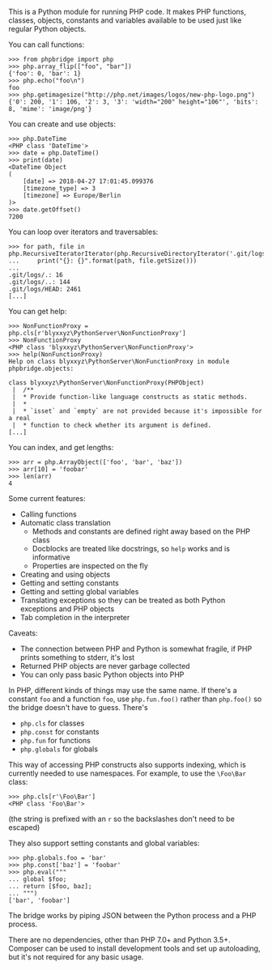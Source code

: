 This is a Python module for running PHP code. It makes PHP functions, classes, objects, constants and variables available to be used just like regular Python objects.

You can call functions:
```
>>> from phpbridge import php
>>> php.array_flip(["foo", "bar"])
{'foo': 0, 'bar': 1}
>>> php.echo("foo\n")
foo
>>> php.getimagesize("http://php.net/images/logos/new-php-logo.png")
{'0': 200, '1': 106, '2': 3, '3': 'width="200" height="106"', 'bits': 8, 'mime': 'image/png'}
```

You can create and use objects:
```
>>> php.DateTime
<PHP class 'DateTime'>
>>> date = php.DateTime()
>>> print(date)
<DateTime Object
(
    [date] => 2018-04-27 17:01:45.099376
    [timezone_type] => 3
    [timezone] => Europe/Berlin
)>
>>> date.getOffset()
7200
```

You can loop over iterators and traversables:
```
>>> for path, file in php.RecursiveIteratorIterator(php.RecursiveDirectoryIterator('.git/logs')):
...     print("{}: {}".format(path, file.getSize()))
...
.git/logs/.: 16
.git/logs/..: 144
.git/logs/HEAD: 2461
[...]
```

You can get help:
```
>>> NonFunctionProxy = php.cls[r'blyxxyz\PythonServer\NonFunctionProxy']
>>> NonFunctionProxy
<PHP class 'blyxxyz\PythonServer\NonFunctionProxy'>
>>> help(NonFunctionProxy)
Help on class blyxxyz\PythonServer\NonFunctionProxy in module phpbridge.objects:

class blyxxyz\PythonServer\NonFunctionProxy(PHPObject)
 |  /**
 |  * Provide function-like language constructs as static methods.
 |  *
 |  * `isset` and `empty` are not provided because it's impossible for a real
 |  * function to check whether its argument is defined.
[...]
```

You can index, and get lengths:
```
>>> arr = php.ArrayObject(['foo', 'bar', 'baz'])
>>> arr[10] = 'foobar'
>>> len(arr)
4
```

Some current features:
  * Calling functions
  * Automatic class translation
    * Methods and constants are defined right away based on the PHP class
    * Docblocks are treated like docstrings, so `help` works and is informative
    * Properties are inspected on the fly
  * Creating and using objects
  * Getting and setting constants
  * Getting and setting global variables
  * Translating exceptions so they can be treated as both Python exceptions and PHP objects
  * Tab completion in the interpreter

Caveats:
  * The connection between PHP and Python is somewhat fragile, if PHP prints something to stderr, it's lost
  * Returned PHP objects are never garbage collected
  * You can only pass basic Python objects into PHP

In PHP, different kinds of things may use the same name. If there's a constant `foo` and a function `foo`, use `php.fun.foo()` rather than `php.foo()` so the bridge doesn't have to guess. There's
  * `php.cls` for classes
  * `php.const` for constants
  * `php.fun` for functions
  * `php.globals` for globals

This way of accessing PHP constructs also supports indexing, which is currently needed to use namespaces. For example, to use the `\Foo\Bar` class:
```
>>> php.cls[r'\Foo\Bar']
<PHP class 'Foo\Bar'>
```
(the string is prefixed with an `r` so the backslashes don't need to be escaped)

They also support setting constants and global variables:
```
>>> php.globals.foo = 'bar'
>>> php.const['baz'] = 'foobar'
>>> php.eval("""
... global $foo;
... return [$foo, baz];
... """)
['bar', 'foobar']
```

The bridge works by piping JSON between the Python process and a PHP process.

There are no dependencies, other than PHP 7.0+ and Python 3.5+. Composer can be used to install development tools and set up autoloading, but it's not required for any basic usage.
